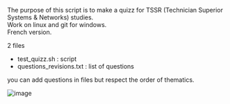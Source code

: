 The purpose of this script is to make a quizz for TSSR (Technician Superior Systems & Networks) studies.<br>
Work on linux and git for windows.<br>
French version.<br>

2 files
 - test_quizz.sh : script
 - questions_revisions.txt : list of questions

you can add questions in files but respect the order of thematics.

![image](https://github.com/u2pitchjami/quizz_tssr6/assets/149841209/03856646-e03e-4bc6-8a79-313632298aa0)


